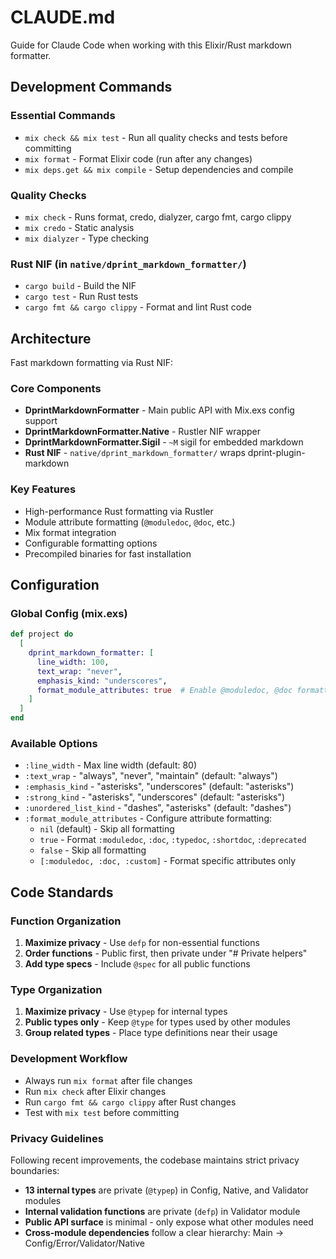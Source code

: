 # CLAUDE.md

Guide for Claude Code when working with this Elixir/Rust markdown formatter.

## Development Commands

### Essential Commands

- `mix check && mix test` - Run all quality checks and tests before committing
- `mix format` - Format Elixir code (run after any changes)
- `mix deps.get && mix compile` - Setup dependencies and compile

### Quality Checks

- `mix check` - Runs format, credo, dialyzer, cargo fmt, cargo clippy
- `mix credo` - Static analysis
- `mix dialyzer` - Type checking

### Rust NIF (in `native/dprint_markdown_formatter/`)

- `cargo build` - Build the NIF
- `cargo test` - Run Rust tests
- `cargo fmt && cargo clippy` - Format and lint Rust code

## Architecture

Fast markdown formatting via Rust NIF:

### Core Components

- **DprintMarkdownFormatter** - Main public API with Mix.exs config support
- **DprintMarkdownFormatter.Native** - Rustler NIF wrapper
- **DprintMarkdownFormatter.Sigil** - `~M` sigil for embedded markdown
- **Rust NIF** - `native/dprint_markdown_formatter/` wraps
  dprint-plugin-markdown

### Key Features

- High-performance Rust formatting via Rustler
- Module attribute formatting (`@moduledoc`, `@doc`, etc.)
- Mix format integration
- Configurable formatting options
- Precompiled binaries for fast installation

## Configuration

### Global Config (mix.exs)

```elixir
def project do
  [
    dprint_markdown_formatter: [
      line_width: 100,
      text_wrap: "never",
      emphasis_kind: "underscores",
      format_module_attributes: true  # Enable @moduledoc, @doc formatting
    ]
  ]
end
```

### Available Options

- `:line_width` - Max line width (default: 80)
- `:text_wrap` - "always", "never", "maintain" (default: "always")
- `:emphasis_kind` - "asterisks", "underscores" (default: "asterisks")
- `:strong_kind` - "asterisks", "underscores" (default: "asterisks")
- `:unordered_list_kind` - "dashes", "asterisks" (default: "dashes")
- `:format_module_attributes` - Configure attribute formatting:
  - `nil` (default) - Skip all formatting
  - `true` - Format `:moduledoc`, `:doc`, `:typedoc`, `:shortdoc`, `:deprecated`
  - `false` - Skip all formatting
  - `[:moduledoc, :doc, :custom]` - Format specific attributes only

## Code Standards

### Function Organization

1. **Maximize privacy** - Use `defp` for non-essential functions
2. **Order functions** - Public first, then private under "# Private helpers"
3. **Add type specs** - Include `@spec` for all public functions

### Type Organization

1. **Maximize privacy** - Use `@typep` for internal types
2. **Public types only** - Keep `@type` for types used by other modules
3. **Group related types** - Place type definitions near their usage

### Development Workflow

- Always run `mix format` after file changes
- Run `mix check` after Elixir changes
- Run `cargo fmt && cargo clippy` after Rust changes
- Test with `mix test` before committing

### Privacy Guidelines

Following recent improvements, the codebase maintains strict privacy boundaries:

- **13 internal types** are private (`@typep`) in Config, Native, and Validator
  modules
- **Internal validation functions** are private (`defp`) in Validator module
- **Public API surface** is minimal - only expose what other modules need
- **Cross-module dependencies** follow a clear hierarchy: Main →
  Config/Error/Validator/Native
